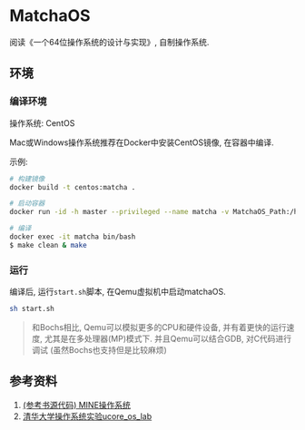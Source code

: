 # MatchaOS
阅读《一个64位操作系统的设计与实现》, 自制操作系统. 

## 环境
### 编译环境
操作系统: CentOS

Mac或Windows操作系统推荐在Docker中安装CentOS镜像, 在容器中编译.

示例:

```bash
# 构建镜像
docker build -t centos:matcha .

# 启动容器
docker run -id -h master --privileged --name matcha -v MatchaOS_Path:/home/matcha centos:matcha

# 编译
docker exec -it matcha bin/bash
$ make clean & make
```

### 运行
编译后, 运行`start.sh`脚本, 在Qemu虚拟机中启动matchaOS.
```bash
sh start.sh
```

> 和Bochs相比, Qemu可以模拟更多的CPU和硬件设备, 并有着更快的运行速度, 尤其是在多处理器(MP)模式下. 并且Qemu可以结合GDB, 对C代码进行调试
> (虽然Bochs也支持但是比较麻烦)

## 参考资料
1. [(参考书源代码) MINE操作系统](https://gitee.com/MINEOS_admin)
2. [清华大学操作系统实验ucore_os_lab](https://github.com/chyyuu/ucore_os_lab)
